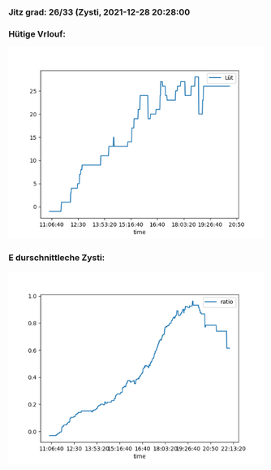 ### Jitz grad: 26/33 (Zysti, 2021-12-28 20:28:00

### Hütige Vrlouf:
![Graph](Today.png)

### E durschnittleche Zysti:
![Graph](Zysti.png)